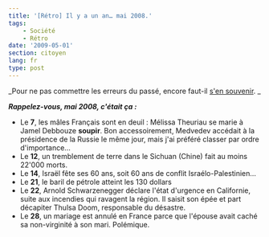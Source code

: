 ```yaml
---
title: '[Rétro] Il y a un an… mai 2008.'
tags:
    - Société
    - Rétro
date: '2009-05-01'
section: citoyen
lang: fr
type: post
---
```


_Pour ne pas commettre les erreurs du passé, encore faut-il [s'en souvenir](/?s=[R%C3%A9tro]). _

_**Rappelez-vous, mai 2008, c'était ça&nbsp;:**_

*   Le **7**, les mâles Français sont en deuil&nbsp;: Mélissa Theuriau se marie à Jamel Debbouze **soupir**. Bon accessoirement, Medvedev accédait à la présidence de la Russie le même jour, mais j'ai préféré classer par ordre d'importance…
*   Le **12**, un tremblement de terre dans le Sichuan (Chine) fait au moins 22'000 morts.
*   Le **14**, Israël fête ses 60 ans, soit 60 ans de conflit Israélo-Palestinien…
*   Le **21**, le baril de pétrole atteint les 130 dollars
*   Le **22**, Arnold Schwarzenegger déclare l'état d'urgence en Californie, suite aux incendies qui ravagent la région. Il saisit son épée et part décapiter Thulsa Doom, responsable du désastre.
*   Le **28**, un mariage est annulé en France parce que l'épouse avait caché sa non-virginité à son mari. Polémique.